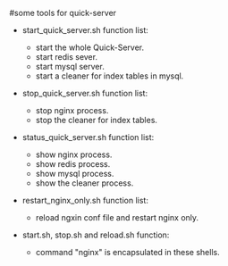 #some tools for quick-server

- start\_quick\_server.sh function list:
    - start the whole Quick-Server.
    - start redis sever.
    - start mysql server.
    - start a cleaner for index tables in mysql.

- stop\_quick\_server.sh function list:
    - stop nginx process.
    - stop the cleaner for index tables.

- status\_quick\_server.sh function list:
    - show nginx process.
    - show redis process.
    - show mysql process.
    - show the cleaner process.

- restart\_nginx\_only.sh function list:
    - reload ngxin conf file and restart nginx only.

- start.sh, stop.sh and reload.sh function:
    - command "nginx" is encapsulated in these shells.
